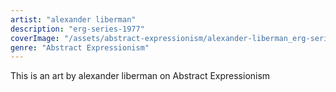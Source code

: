 ```yaml
---
artist: "alexander liberman"
description: "erg-series-1977"
coverImage: "/assets/abstract-expressionism/alexander-liberman_erg-series-1977.jpg"
genre: "Abstract Expressionism"
---
```

This is an art by alexander liberman on Abstract Expressionism

